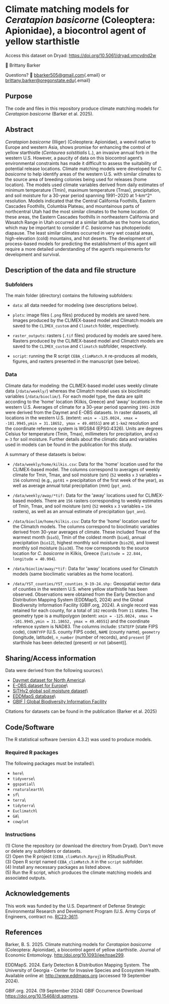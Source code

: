 # **Climate matching models for *Ceratapion basicorne* (Coleoptera: Apionidae), a biocontrol agent of yellow starthistle**

Access this dataset on Dryad: <https://doi.org/10.5061/dryad.vmcvdnd2w>

👥 Brittany Barker

Questions? 📧
[bbarker505\@gmail.com](mailto:bbarker505@gmail.com){.email} or
[brittany.barker\@oregonstate.edu](mailto:brittany.barker@oregonstate.edu){.email}

## **Purpose**

The code and files in this repository produce climate matching models
for *Ceratapion basicorne* (Barker et al. 2025).

## **Abstract**

*Ceratapion basicorne* (Illiger) (Coleoptera: Apionidae), a weevil
native to Europe and western Asia, shows promise for enhancing the
control of yellow starthistle (*Centaurea solstitialis* L.), an invasive
annual forb in the western U.S. However, a paucity of data on this
biocontrol agent’s environmental constraints has made it difficult to
assess the suitability of potential release locations. Climate matching
models were developed for *C. basicorne* to help identify areas of the
western U.S. with similar climates to the source area of breeding
colonies being used for releases (home location). The models used
climate variables derived from daily estimates of minimum temperature
(Tmin), maximum temperature (Tmax), precipitation, and soil moisture for
a 30-year period spanning 1991−2020 at 1-km^2^ resolution. Models
indicated that the Central California Foothills, Eastern Cascades
Foothills, Columbia Plateau, and mountainous parts of northcentral Utah
had the most similar climates to the home location. Of these areas, the
Eastern Cascades foothills in northeastern California and Wasatch Range
in Utah occurred at a similar latitude as the home location, which may
be important to consider if *C. basicorne* has photoperiodic diapause.
The least similar climates occurred in very wet coastal areas,
high-elevation (cold) mountains, and hot deserts. The development of
process-based models for predicting the establishment of this agent will
require a more detailed understanding of the agent’s requirements for
development and survival.

## **Description of the data and file structure**

### **Subfolders**

The main folder (directory) contains the following subfolders:

-   `data`: all data needed for modeling (see descriptions below).

-   `plots`: image files (`.png` files) produced by models are saved
    here. Images produced by the CLIMEX-based model and Climatch models
    are saved to the `CLIMEX_custom` and `Climatch` folder,
    respectively.

-   `raster_outputs`: rasters (`.tif` files) produced by models are
    saved here. Rasters produced by the CLIMEX-based model and Climatch
    models are saved to the `CLIMEX_custom` and `Climatch` subfolder,
    respectively.

-   `script`: running the R script `CEBA_climMatch.R` re-produces all
    models, figures, and rasters presented in the manuscript (see
    below).

### **Data**

Climate data for modeling: the CLIMEX-based model uses weekly climate
data (`/data/weekly/`) whereas the Climatch model uses six bioclimatic
variables (`/data/bioclim/`). For each model type, the data are split
according to the 'home' location (Kilkis, Greece) and 'away' locations
in the western U.S. Averages of climate for a 30-year period spanning
`1991-2020` were derived from the Daymet and E-OBS datasets. In raster
datasets, all locations in the western U.S. (extent:
`xmin = -125.0024, xmax = -101.9945,ymin = 31.18652, ymax = 49.40551`)
are at `1-km2` resolution and the coordinate reference system is WGS84
(EPSG:4326). Units are degrees Celsius for temperature (Tmin, Tmax),
millimeters for precipitation, and `m3 m-3` for soil moisture. Further
details about the climatic data and variables used in models can be
found in the publication for this study.

A summary of these datasets is below:

-   `/data/weekly/home/kilkis.csv`: Data for the 'home' location used
    for the CLIMEX-based model. The columns correspond to averages of
    weekly climate for Tmin, Tmax, and soil moisture (sm) (`52` weeks
    `x` `3` variables `=` `156` columns) (e.g., `ppt01` = precipitation
    of the first week of the year), as well as average annual total
    precipitation (mm) (`ppt_ann`).

-   `/data/weekly/away/*tif:` Data for the 'away' locations used for
    CLIMEX-based models. There are `156` rasters corresponding to weekly
    estimates of Tmin, Tmax, and soil moisture (sm) (`52` weeks `x` `3`
    variables `=` `156` rasters), as well as an annual estimate of
    precipitation (`ppt_ann`).

-   `/data/bioclim/home/kilkis.csv`: Data for the 'home' location used
    for the Climatch models. The columns correspond to bioclimatic
    variables derived from 30-year averages of climate. These included
    Tmax of the warmest month (`bio5`), Tmin of the coldest month
    (`bio6`), annual precipitation (`bio12`), highest monthly soil
    moisture (`bio29`), and lowest monthly soil moisture (`bio30`). The
    row corresponds to the source location for *C. basicorne* in Kilkis,
    Greece (`latitude = 22.844, longitude = 40.994`).

-   `/data/bioclim/away/*tif:` Data for 'away' locations used for
    Climatch models (same bioclimatic variables as the home location).

-   `/data/YST_counties/YST_counties_9-19-24.shp:` Geospatial vector
    data of counties in the western U.S. where yellow starthistle has
    been observed. Observations were obtained from the Early Detection
    and Distribution Mapping System (EDDMapS, 2024) and the Global
    Biodiversity Information Facility (GBIF.org, 2024). A single record
    was retained for each county, for a total of `182` records from `11`
    states. The geometry type is a multipolygon (extent:
    `xmin = -125.0024, xmax = -101.9945,ymin = 31.18652, ymax = 49.40551`)
    and the coordinate reference system is NAD83. The columns include:
    `STATEFP` (state FIPS code), `COUNTYFP` (U.S. county FIPS code),
    `NAME` (county name), `geometry` (longitude, latitude), `n_number`
    (number of records), and `present` [if starthisle has been detected
    (present) or not (absent)].

## **Sharing/Access information**

Data were derived from the following sources:\
- [Daymet dataset for North America](https://daymet.ornl.gov/getdata)\
- [E-OBS dataset for Europe](https://surfobs.climate.copernicus.eu)\
- [SiTHv2 global soil moisture
dataset](https://data.tpdc.ac.cn/en/data/bc51e1b0-494c-4cd5-ae4d-eba6b9d2322c)\
- [EDDMapS database](https://www.eddmaps.org/)\
- [GBIF \| Global Biodiversity Information
Facility](https://www.gbif.org/)

Citations for datasets can be found in the publication (Barker et al.
2025)

## **Code/Software**

The R statistical software (version 4.3.2) was used to produce models.

### **Required R packages**

The following packages must be installed:\
- `here`\
- `tidyverse`\
- `ggspatial`\
- `rnaturalearth`\
- `sf`\
- `terra`\
- `tidyterra`\
- `Euclimatch`\
- `GA`\
- `cowplot`

### **Instructions**

(1) Clone the repository (or download the directory from Dryad). Don't
    move or delete any subfolders or datasets.\
(2) Open the R project (`CEBA_climMatch.Rproj`) in RStudio/Posit.\
(3) Open R script named `CEBA_climMatch.R` in the `script` subfolder.\
(4) Install any necessary packages as listed above.\
(5) Run the R script, which produces the climate matching models and
    associated outputs.

## **Acknowledgements**

This work was funded by the U.S. Department of Defense Strategic
Environmental Research and Development Program (U.S. Army Corps of
Engineers, contract no.
[RC23-3611](https://demo.serdp-estcp.mil/projects/details/48787c60-7e33-4cda-bd02-5bc31b402265/managing-yellow-starthistle-using-a-new-biocontrol-agent-an-integrative-experimental-and-geo-climatic-modeling-approach).

## **References**

Barker, B. S. 2025. Climate matching models for *Ceratapion basicorne*
(Coleoptera: Apionidae), a biocontrol agent of yellow starthistle.
Journal of Economic Entomology. <http:/doi.org/10.1093/jee/toae299>.

EDDMapS. 2024. Early Detection & Distribution Mapping System. The
University of Georgia - Center for Invasive Species and Ecosystem
Health. Available online at: <http://www.eddmaps.org> (accessed 19
September 2024).

GBIF.org. 2024. (19 September 2024) GBIF Occurrence Download
<https://doi.org/10.15468/dl.sqmyns>.
